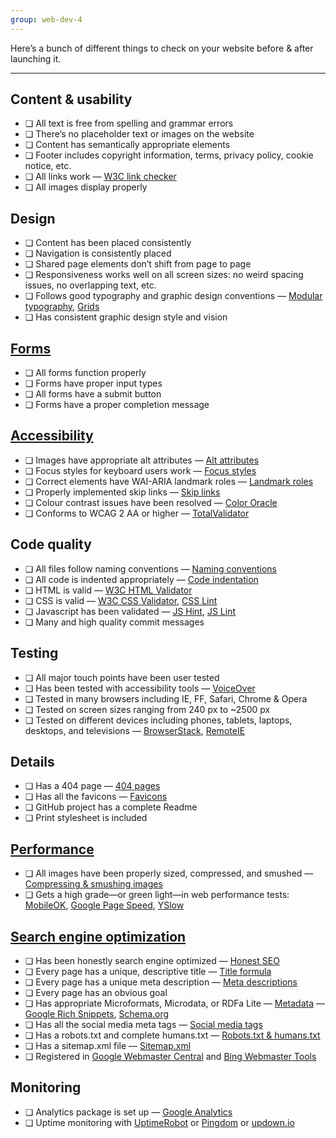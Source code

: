 ```yaml
---
group: web-dev-4
---
```


Here’s a bunch of different things to check on your website before & after launching it.

---

## Content & usability

- ❏ All text is free from spelling and grammar errors
- ❏ There’s no placeholder text or images on the website
- ❏ Content has semantically appropriate elements
- ❏ Footer includes copyright information, terms, privacy policy, cookie notice, etc.
- ❏ All links work — [W3C link checker](http://validator.w3.org/checklink)
- ❏ All images display properly

## Design

- ❏ Content has been placed consistently
- ❏ Navigation is consistently placed
- ❏ Shared page elements don’t shift from page to page
- ❏ Responsiveness works well on all screen sizes: no weird spacing issues, no overlapping text, etc.
- ❏ Follows good typography and graphic design conventions — [Modular typography](/topics/modular-typography), [Grids](/topics/grids)
- ❏ Has consistent graphic design style and vision

## [Forms](/topics/forms)

- ❏ All forms function properly
- ❏ Forms have proper input types
- ❏ All forms have a submit button
- ❏ Forms have a proper completion message

## [Accessibility](/topics/accessibility)

- ❏ Images have appropriate alt attributes — [Alt attributes](/topics/images#alt-attributes)
- ❏ Focus styles for keyboard users work — [Focus styles](/topics/accessibility#focus-styles)
- ❏ Correct elements have WAI-ARIA landmark roles — [Landmark roles](/topics/accessibility#wai-aria-roles)
- ❏ Properly implemented skip links — [Skip links](/topics/accessibility#skip-links)
- ❏ Colour contrast issues have been resolved — [Color Oracle](http://colororacle.org/)
- ❏ Conforms to WCAG 2 AA or higher — [TotalValidator](http://www.totalvalidator.com/index.html)

## Code quality

- ❏ All files follow naming conventions — [Naming conventions](/topics/naming-conventions.md#naming-conventions)
- ❏ All code is indented appropriately — [Code indentation](/topics/naming-conventions.md#indentation)
- ❏ HTML is valid — [W3C HTML Validator](http://validator.w3.org/)
- ❏ CSS is valid — [W3C CSS Validator](http://jigsaw.w3.org/css-validator/), [CSS Lint](http://csslint.net/)
- ❏ Javascript has been validated — [JS Hint](http://www.jshint.com/), [JS Lint](http://jslint.com/)
- ❏ Many and high quality commit messages

## Testing

- ❏ All major touch points have been user tested
- ❏ Has been tested with accessibility tools — [VoiceOver](/topics/accessibility#voice-over)
- ❏ Tested in many browsers including IE, FF, Safari, Chrome & Opera
- ❏ Tested on screen sizes ranging from 240 px to ~2500 px
- ❏ Tested on different devices including phones, tablets, laptops, desktops, and televisions — [BrowserStack](http://www.browserstack.com/), [RemoteIE](https://remote.modern.ie/)

## Details

- ❏ Has a 404 page — [404 pages](/topics/404-pages)
- ❏ Has all the favicons — [Favicons](/topics/images#favicons)
- ❏ GitHub project has a complete Readme
- ❏ Print stylesheet is included

## [Performance](https://github.com/algonquindesign/html-css/blob/gh-pages/performance.md)

- ❏ All images have been properly sized, compressed, and smushed — [Compressing & smushing images](/topics/images#speed-of-images)
- ❏ Gets a high grade—or green light—in web performance tests: [MobileOK](http://validator.w3.org/mobile/), [Google Page Speed](https://developers.google.com/speed/pagespeed/insights/), [YSlow](http://yslow.org/)

## [Search engine optimization](/topics/search-engine-optimization)

- ❏ Has been honestly search engine optimized — [Honest SEO](/topics/search-engine-optimization)
- ❏ Every page has a unique, descriptive title — [Title formula](/topics/search-engine-optimization#page-title-formula)
- ❏ Every page has a unique meta description — [Meta descriptions](/topics/search-engine-optimization#meta-descriptions)
- ❏ Every page has an obvious goal
- ❏ Has appropriate Microformats, Microdata, or RDFa Lite — [Metadata](/topics/metadata-enhanced-semantics#structured-data) — [Google Rich Snippets](http://www.google.com/webmasters/tools/richsnippets), [Schema.org](http://schema.org)
- ❏ Has all the social media meta tags — [Social media tags](/topics/metadata-enhanced-semantics#social-semantics)
- ❏ Has a robots.txt and complete humans.txt — [Robots.txt & humans.txt](/topics/search-engine-optimization#robots--humans)
- ❏ Has a sitemap.xml file — [Sitemap.xml](/topics/search-engine-optimization#sitemaps)
- ❏ Registered in [Google Webmaster Central](http://www.google.ca/webmasters/) and [Bing Webmaster Tools](http://www.bing.com/toolbox/webmaster)

## Monitoring

- ❏ Analytics package is set up — [Google Analytics](http://www.google.com/analytics/?gclid=COC2_qf08MECFePyMgodb10AAQ)
- ❏ Uptime monitoring with [UptimeRobot](http://uptimerobot.com/) or [Pingdom](https://www.pingdom.com/pricing/) or [updown.io](https://updown.io/)




